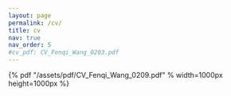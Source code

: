 ```yaml
---
layout: page
permalink: /cv/
title: cv
nav: true
nav_order: 5
#cv_pdf: CV_Fenqi_Wang_0203.pdf
---
```


{% pdf "/assets/pdf/CV_Fenqi_Wang_0209.pdf" % width=1000px height=1000px %}